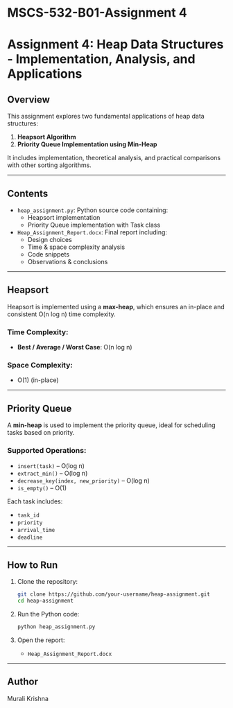 # MSCS-532-B01-Assignment 4

# Assignment 4: Heap Data Structures - Implementation, Analysis, and Applications

## Overview

This assignment explores two fundamental applications of heap data structures:
1. **Heapsort Algorithm**
2. **Priority Queue Implementation using Min-Heap**

It includes implementation, theoretical analysis, and practical comparisons with other sorting algorithms.

---

##  Contents

- `heap_assignment.py`: Python source code containing:
  - Heapsort implementation
  - Priority Queue implementation with Task class
- `Heap_Assignment_Report.docx`: Final report including:
  - Design choices
  - Time & space complexity analysis
  - Code snippets
  - Observations & conclusions

---

##  Heapsort

Heapsort is implemented using a **max-heap**, which ensures an in-place and consistent O(n log n) time complexity.

### Time Complexity:
- **Best / Average / Worst Case**: O(n log n)

### Space Complexity:
- O(1) (in-place)

---

##  Priority Queue

A **min-heap** is used to implement the priority queue, ideal for scheduling tasks based on priority.

### Supported Operations:
- `insert(task)` – O(log n)
- `extract_min()` – O(log n)
- `decrease_key(index, new_priority)` – O(log n)
- `is_empty()` – O(1)

Each task includes:
- `task_id`
- `priority`
- `arrival_time`
- `deadline`

---

##  How to Run

1. Clone the repository:
   ```bash
   git clone https://github.com/your-username/heap-assignment.git
   cd heap-assignment
   ```

2. Run the Python code:
   ```bash
   python heap_assignment.py
   ```

3. Open the report:
   - `Heap_Assignment_Report.docx`

---

## Author

Murali Krishna  
